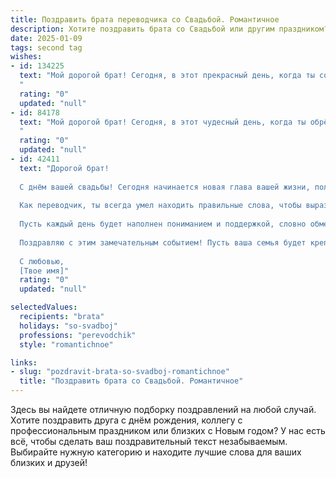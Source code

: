 ```yaml
---
title: Поздравить брата переводчика со Свадьбой. Романтичное
description: Хотите поздравить брата со Свадьбой или другим праздником? Наш ИИ создаст незабываемое поздравление, а вы обязательно выделитесь среди других.  
date: 2025-01-09
tags: second tag
wishes:
- id: 134225
  text: "Мой дорогой брат! Сегодня, в этот прекрасный день, когда ты соединил свою жизнь с любимой, я хочу пожелать вам океана любви, безбрежного счастья и вечного взаимопонимания. Пусть ваш союз будет таким же прекрасным и гармоничным, как самый удачный перевод – точным, эмоциональным и полным глубины.  Пусть каждый ваш день будет наполнен нежностью,  радостью и взаимным вдохновением!  Горжусь тобой и желаю вам бесконечного счастья!
  "
  rating: "0"
  updated: "null"
- id: 84178
  text: "Мой дорогой брат! Сегодня, в этот чудесный день, когда ты обрёл свою вторую половинку,  сердце переполняется счастьем и гордостью.  Пусть ваша жизнь будет похожа на прекрасный, многогранный перевод —  где каждый день открывает новые, неповторимые смыслы,  полные любви, нежности и взаимного понимания. Пусть ваш общий язык  звучит  гармонично и мелодично долгие-долгие годы!  Счастья вам,  мои любимые!
  "
  rating: "0"
  updated: "null"
- id: 42411
  text: "Дорогой брат!
  
  С днём вашей свадьбы! Сегодня начинается новая глава вашей жизни, полная любви, счастья и удивительных приключений. Я искренне радуюсь за вас и горжусь тем, что вы нашли друг друга в этом мире.
  
  Как переводчик, ты всегда умел находить правильные слова, чтобы выразить свои чувства. Теперь перед тобой открывается уникальная возможность перевести всю ту красоту любви, что вы испытываете друг к другу, в яркие мгновения совместной жизни.
  
  Пусть каждый день будет наполнен пониманием и поддержкой, словно обмен словом, который вдохновляет. Желаю вам создать свой собственный, неповторимый язык счастья, в котором есть только любовь и гармония.
  
  Поздравляю с этим замечательным событием! Пусть ваша семья будет крепкой и счастливой на долгие года вперёд.
  
  С любовью,
  [Твое имя]"
  rating: "0"
  updated: "null"

selectedValues:
  recipients: "brata"
  holidays: "so-svadboj"
  professions: "perevodchik"
  style: "romantichnoe"

links:
- slug: "pozdravit-brata-so-svadboj-romantichnoe"
  title: "Поздравить брата со Свадьбой. Романтичное"
---
```


Здесь вы найдете отличную подборку поздравлений на любой случай.
Хотите поздравить друга с днём рождения, коллегу с профессиональным праздником или близких с Новым годом? У нас есть всё, чтобы сделать ваш поздравительный текст незабываемым. Выбирайте нужную категорию и находите лучшие слова для ваших близких и друзей!
